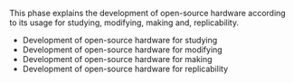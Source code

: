 This phase explains the development of open-source hardware according to its usage for studying, modifying, making and, replicability. 

* Development of open-source hardware for studying
* Development of open-source hardware for modifying
* Development of open-source hardware for making
* Development of open-source hardware for replicability
